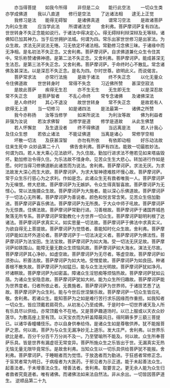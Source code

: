 <!-- { "loadSidebar": true } -->
　　亦当得菩提　　如我今所得
　　非但是二众　　能行此空法
　　一切众生类　　亦学成佛道
　　我以八直道　　修行是空法
　　了达诸法相　　逮无上正觉
　　我修习是法　　能得无碍智
　　是诸佛真道　　谓常习空法
　　是故诸菩萨　　为利众生故
　　应当学此法　　所谓诸法空
　　舍利弗。菩萨摩诃萨复有四法。世世转身不失正念能如说行。于诸法中得决定心。得无碍辩利辩深辩及无等辩。诸佛知已加其神力。当于后世拥护法城。何谓为四。常乐出家世世修习是出家法。为众生故。求法无厌说法无惓。习无依定坏诸法相。常勤修习念佛三昧。于诸缘中而无净相。是名初法不失正念。又舍利弗。菩萨摩诃萨。自求佛道兼化众生令住其中。常乐称赞诸佛神德。是第二法不失正念。又舍利弗。菩萨摩诃萨。能成甚深无生法忍。是第三法不失正念。又舍利弗。菩萨摩诃萨。于命终时心不散乱。常念诸佛及甚深法。以是深忍不失正念。是名为四。尔时世尊。欲明此义。而说偈言。
　　菩萨常求法　　亦常行法施
　　是故于诸法　　终不失正念
　　以化无量众　　令住佛道故
　　世世转身时　　常得不失念
　　习近佛所赞　　甚深空寂法
　　是故此菩萨　　疾得无生忍
　　亦不生无生　　无生即无生
　　以是深忍故　　常不失正念
　　是菩萨智者　　不乱心命终
　　常专念诸佛　　及诸佛深法
　　是人命终时　　其心不退没
　　故世世转身　　常不失正念
　　是故若有人　　欲得无上道
　　当一切修习　　如是诸四法
　　是法最第一　　诸佛之所赞
　　我今亦称扬　　汝等当修学
　　如来所说法　　为利汝等故
　　佛为利益者　　非强为汝说
　　若汝求佛智　　当修学是道
　　修学是道故　　从此生佛慧
　　若人怀懈怠　　及生退没者
　　终不得佛道　　当远离是法
　　若人计我心　　及住众生想
　　若依止诸法　　不能证佛道
　　当离是诸心　　常修学空相
　　坏散一切法　　及获甚深智
　　亦勿有所依　　有依即动相
　　好乐动法故　　往来生死中
众妙品第二十八
　　佛告舍利弗。菩萨有四法。能致一切最胜妙法。何谓为四。若人发大乘心见法欲坏。为久住故。勤加行进求法不倦若见如来塔庙毁坏。勤加修治令得久住。为乐法故不惜身命。见苦众生生大悲心。转加进行作如是愿。何时当得习修佛道断此诸苦而为说法。舍利弗。菩萨摩诃萨。求法无厌。为求法故发大深心而生大欲。菩萨摩诃萨。为求大智神德难胜坏慢心故。菩萨摩诃萨。常于众生乐行慈心为之求利。作如是念。此诸众生无有救者唯我一人。菩萨摩诃萨为无嗔恨。修大悲故。菩萨摩诃萨为无嫉妒。令众生得真智喜故。菩萨摩诃萨为无悭心。常以法施摄众生故。菩萨摩诃萨为大施者。能以深心乐佛道故。菩萨摩诃萨于一切法心无所著。菩萨摩诃萨为善说者。颜色和悦言常含笑。见苦众生倍加勤进。菩萨摩诃萨喜乐佛法。菩萨摩诃萨为无所畏。于大众中师子吼故。菩萨摩诃萨为无惊畏。住佛法故。菩萨摩诃萨常勤行进。习善根故。菩萨摩诃萨于诸国界城邑聚落无所专系。菩萨摩诃萨常勤教化十方世界一切众生。菩萨摩诃萨聪明利根了达诸法。菩萨摩诃萨求真实义。如实思量一切法故。菩萨摩诃萨于佛法中求真实义。为欲自得无上菩提故。菩萨摩诃萨为觉悟者。善能知时化众生故。舍利弗。菩萨摩诃萨能如法坏外道论者。菩萨摩诃萨于一切法决定义者。菩萨摩诃萨为佛法性。菩萨摩诃萨为法宝田。生法宝故。菩萨摩诃萨为如大海。受一切法无厌足故。菩萨摩诃萨如铁围山。能障无量无数众生烦恼风故。菩萨摩诃萨如大海水。演法无尽故。菩萨摩诃萨其心净妙。如虚空故。菩萨摩诃萨为无尽者。等虚空故。菩萨摩诃萨如须弥山。积善法故。菩萨摩诃萨为如大地。受憎爱故。菩萨摩诃萨为如良田。种诸善根不散失故。菩萨摩诃萨为如猛日。能与众生法光明故。菩萨摩诃萨犹如净月。坏诸瞑故。菩萨摩诃萨为如密盖。障诸众生淫怒痴等烦恼热故。菩萨摩诃萨犹如云荫。为诸众生安隐息故。菩萨摩诃萨犹如大树。能为众生所归趣故。菩萨摩诃萨能为世界度者。归者所依止者。无畏施者。菩萨摩诃萨为世界师。于诸技艺悉了达故。菩萨摩诃萨为众生利。能与今世后世涅槃乐故。菩萨摩诃萨一切众生皆应礼敬。舍利弗。若诸众生。能知菩萨为之如是难行苦行求乐因缘而作重担。如我知者一切众生。皆应顶戴若肩荷负。从初发心乃至成佛。于是时中一切世界诸天及人所有乐具尽以供给。亦常顶戴令不在地。又是菩萨趣道场时。以已上服或以天衣众妙莲华。为敷高座上至有顶。以天宝衣而为轩盖障蔽风日。得阿耨多罗三藐三菩提已。以诸华香幢幡伎乐。亦以自身供奉给侍。是诸众生如是尊敬供养。犹不能报菩萨之恩。何以故。菩萨为与众生无漏净妙无上道乐。发大庄严。舍利弗。以世界乐欲比是者。百分千分百千万分尚不及一。乃至譬喻所不能及。何以故。众生所奉菩萨乐具。皆是世界有漏虚诳无常变异。菩萨所施众生之乐皆出于世。无漏真实无热无恼无量无限毕竟常乐。是故舍利弗。当知众生以一切乐具供给菩萨犹不能报。舍利弗。菩萨摩诃萨。于睡眠者而为觉悟。于放逸者而为勤进。于狂惑者常修正念。于盲冥者常为明日。于病瘦者为大医药。于邪见者为示正道。能于未起善法众生。起善法者。于未增善法众生。增善法者。舍利弗。取要言之。更无余人能为众生归者救者究竟道者。唯有诸佛。而诸佛法如来法自然法。非从余出。一切皆因菩萨道生。
逆顺品第二十九
